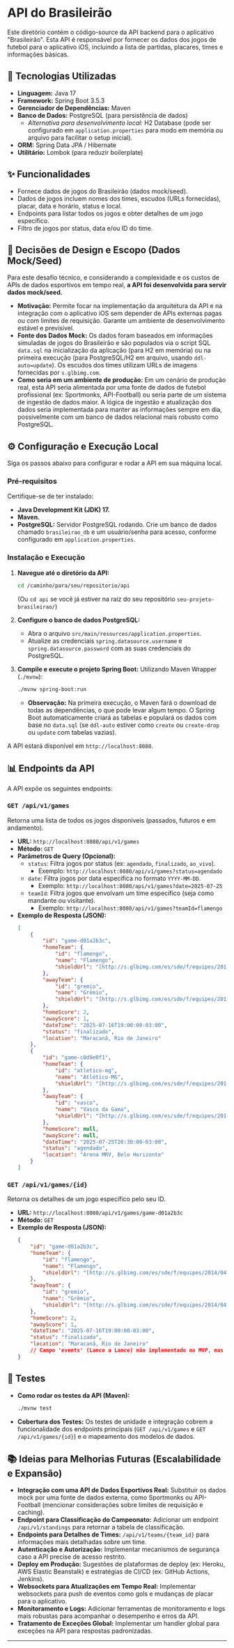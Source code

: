 # API do Brasileirão

Este diretório contém o código-source da API backend para o aplicativo "Brasileirão". Esta API é responsável por fornecer os dados dos jogos de futebol para o aplicativo iOS, incluindo a lista de partidas, placares, times e informações básicas.

## 🚀 Tecnologias Utilizadas

* **Linguagem:** Java 17
* **Framework:** Spring Boot 3.5.3
* **Gerenciador de Dependências:** Maven
* **Banco de Dados:** PostgreSQL (para persistência de dados)
    * *Alternativa para desenvolvimento local:* H2 Database (pode ser configurado em `application.properties` para modo em memória ou arquivo para facilitar o setup inicial).
* **ORM:** Spring Data JPA / Hibernate
* **Utilitário:** Lombok (para reduzir boilerplate)

## ✨ Funcionalidades

* Fornece dados de jogos do Brasileirão (dados mock/seed).
* Dados de jogos incluem nomes dos times, escudos (URLs fornecidas), placar, data e horário, status e local.
* Endpoints para listar todos os jogos e obter detalhes de um jogo específico.
* Filtro de jogos por status, data e/ou ID do time.

## 🎯 Decisões de Design e Escopo (Dados Mock/Seed)

Para este desafio técnico, e considerando a complexidade e os custos de APIs de dados esportivos em tempo real, **a API foi desenvolvida para servir dados mock/seed.**

* **Motivação:** Permite focar na implementação da arquitetura da API e na integração com o aplicativo iOS sem depender de APIs externas pagas ou com limites de requisição. Garante um ambiente de desenvolvimento estável e previsível.
* **Fonte dos Dados Mock:** Os dados foram baseados em informações simuladas de jogos do Brasileirão e são populados via o script SQL `data.sql` na inicialização da aplicação (para H2 em memória) ou na primeira execução (para PostgreSQL/H2 em arquivo, usando `ddl-auto=update`). Os escudos dos times utilizam URLs de imagens fornecidas por `s.glbimg.com`.
* **Como seria em um ambiente de produção:** Em um cenário de produção real, esta API seria alimentada por uma fonte de dados de futebol profissional (ex: Sportmonks, API-Football) ou seria parte de um sistema de ingestão de dados maior. A lógica de ingestão e atualização dos dados seria implementada para manter as informações sempre em dia, possivelmente com um banco de dados relacional mais robusto como PostgreSQL.

## ⚙️ Configuração e Execução Local

Siga os passos abaixo para configurar e rodar a API em sua máquina local.

### Pré-requisitos

Certifique-se de ter instalado:

* **Java Development Kit (JDK) 17.**
* **Maven.**
* **PostgreSQL:** Servidor PostgreSQL rodando. Crie um banco de dados chamado `brasileirao_db` e um usuário/senha para acesso, conforme configurado em `application.properties`.

### Instalação e Execução

1.  **Navegue até o diretório da API:**
    ```bash
    cd /caminho/para/seu/repositorio/api
    ```
    (Ou `cd api` se você já estiver na raiz do seu repositório `seu-projeto-brasileirao/`)

2.  **Configure o banco de dados PostgreSQL:**
    * Abra o arquivo `src/main/resources/application.properties`.
    * Atualize as credenciais `spring.datasource.username` e `spring.datasource.password` com as suas credenciais do PostgreSQL.

3.  **Compile e execute o projeto Spring Boot:**
    Utilizando Maven Wrapper (`./mvnw`):
    ```bash
    ./mvnw spring-boot:run
    ```
    * **Observação:** Na primeira execução, o Maven fará o download de todas as dependências, o que pode levar algum tempo. O Spring Boot automaticamente criará as tabelas e populará os dados com base no `data.sql` (se `ddl-auto` estiver como `create` ou `create-drop` ou `update` com tabelas vazias).

A API estará disponível em `http://localhost:8080`.

## 📊 Endpoints da API

A API expõe os seguintes endpoints:

### `GET /api/v1/games`

Retorna uma lista de todos os jogos disponíveis (passados, futuros e em andamento).

* **URL:** `http://localhost:8080/api/v1/games`
* **Método:** `GET`
* **Parâmetros de Query (Opcional):**
    * `status`: Filtra jogos por status (ex: `agendado`, `finalizado`, `ao_vivo`).
        * Exemplo: `http://localhost:8080/api/v1/games?status=agendado`
    * `date`: Filtra jogos por data específica no formato `YYYY-MM-DD`.
        * Exemplo: `http://localhost:8080/api/v1/games?date=2025-07-25`
    * `teamId`: Filtra jogos que envolvam um time específico (seja como mandante ou visitante).
        * Exemplo: `http://localhost:8080/api/v1/games?teamId=flamengo`
* **Exemplo de Resposta (JSON):**
    ```json
    [
        {
            "id": "game-d01a2b3c",
            "homeTeam": {
                "id": "flamengo",
                "name": "Flamengo",
                "shieldUrl": "[http://s.glbimg.com/es/sde/f/equipes/2014/04/14/flamengo_60x60.png](http://s.glbimg.com/es/sde/f/equipes/2014/04/14/flamengo_60x60.png)"
            },
            "awayTeam": {
                "id": "gremio",
                "name": "Grêmio",
                "shieldUrl": "[http://s.glbimg.com/es/sde/f/equipes/2014/04/14/gremio_60x60.png](http://s.glbimg.com/es/sde/f/equipes/2014/04/14/gremio_60x60.png)"
            },
            "homeScore": 2,
            "awayScore": 1,
            "dateTime": "2025-07-16T19:00:00-03:00",
            "status": "finalizado",
            "location": "Maracanã, Rio de Janeiro"
        },
        {
            "id": "game-c8d9e0f1",
            "homeTeam": {
                "id": "atletico-mg",
                "name": "Atlético-MG",
                "shieldUrl": "[http://s.glbimg.com/es/sde/f/equipes/2014/04/14/atletico_mg_60x60.png](http://s.glbimg.com/es/sde/f/equipes/2014/04/14/atletico_mg_60x60.png)"
            },
            "awayTeam": {
                "id": "vasco",
                "name": "Vasco da Gama",
                "shieldUrl": "[http://s.glbimg.com/es/sde/f/equipes/2014/04/14/vasco_60x60.png](http://s.glbimg.com/es/sde/f/equipes/2014/04/14/vasco_60x60.png)"
            },
            "homeScore": null,
            "awayScore": null,
            "dateTime": "2025-07-25T20:30:00-03:00",
            "status": "agendado",
            "location": "Arena MRV, Belo Horizonte"
        }
    ]
    ```

### `GET /api/v1/games/{id}`

Retorna os detalhes de um jogo específico pelo seu ID.

* **URL:** `http://localhost:8080/api/v1/games/game-d01a2b3c`
* **Método:** `GET`
* **Exemplo de Resposta (JSON):**
    ```json
    {
        "id": "game-d01a2b3c",
        "homeTeam": {
            "id": "flamengo",
            "name": "Flamengo",
            "shieldUrl": "[http://s.glbimg.com/es/sde/f/equipes/2014/04/14/flamengo_60x60.png](http://s.glbimg.com/es/sde/f/equipes/2014/04/14/flamengo_60x60.png)"
        },
        "awayTeam": {
            "id": "gremio",
            "name": "Grêmio",
            "shieldUrl": "[http://s.glbimg.com/es/sde/f/equipes/2014/04/14/gremio_60x60.png](http://s.glbimg.com/es/sde/f/equipes/2014/04/14/gremio_60x60.png)"
        },
        "homeScore": 2,
        "awayScore": 1,
        "dateTime": "2025-07-16T19:00:00-03:00",
        "status": "finalizado",
        "location": "Maracanã, Rio de Janeiro"
        // Campo 'events' (Lance a Lance) não implementado no MVP, mas pode ser adicionado aqui
    }
    ```

## 🧪 Testes

* **Como rodar os testes da API (Maven):**
    ```bash
    ./mvnw test
    ```
* **Cobertura dos Testes:** Os testes de unidade e integração cobrem a funcionalidade dos endpoints principais (`GET /api/v1/games` e `GET /api/v1/games/{id}`) e o mapeamento dos modelos de dados.

## 📚 Ideias para Melhorias Futuras (Escalabilidade e Expansão)

* **Integração com uma API de Dados Esportivos Real:** Substituir os dados mock por uma fonte de dados externa, como Sportmonks ou API-Football (mencionar considerações sobre limites de requisição e caching).
* **Endpoint para Classificação do Campeonato:** Adicionar um endpoint `/api/v1/standings` para retornar a tabela de classificação.
* **Endpoints para Detalhes de Times:** `/api/v1/teams/{team_id}` para informações mais detalhadas sobre um time.
* **Autenticação e Autorização:** Implementar mecanismos de segurança caso a API precise de acesso restrito.
* **Deploy em Produção:** Sugestões de plataformas de deploy (ex: Heroku, AWS Elastic Beanstalk) e estratégias de CI/CD (ex: GitHub Actions, Jenkins).
* **Websockets para Atualizações em Tempo Real:** Implementar websockets para push de eventos como gols e mudanças de placar para o aplicativo.
* **Monitoramento e Logs:** Adicionar ferramentas de monitoramento e logs mais robustas para acompanhar o desempenho e erros da API.
* **Tratamento de Exceções Global:** Implementar um handler global para exceções na API para respostas padronizadas.

---